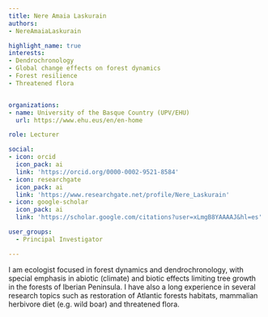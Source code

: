 ```yaml
---
title: Nere Amaia Laskurain
authors:
- NereAmaiaLaskurain

highlight_name: true
interests:
- Dendrochronology
- Global change effects on forest dynamics
- Forest resilience
- Threatened flora


organizations:
- name: University of the Basque Country (UPV/EHU)
  url: https://www.ehu.eus/en/en-home

role: Lecturer

social:
- icon: orcid
  icon_pack: ai
  link: 'https://orcid.org/0000-0002-9521-8584' 
- icon: researchgate
  icon_pack: ai
  link: 'https://www.researchgate.net/profile/Nere_Laskurain'
- icon: google-scholar
  icon_pack: ai
  link: 'https://scholar.google.com/citations?user=xLmgB8YAAAAJ&hl=es'

user_groups: 
  - Principal Investigator

---
```


I am ecologist focused in forest dynamics and dendrochronology, with special emphasis in abiotic (climate) and biotic effects limiting tree growth in the forests of Iberian Peninsula. I have also a long experience in several research topics such as restoration of Atlantic forests habitats, mammalian herbivore diet (e.g. wild boar) and threatened flora.
